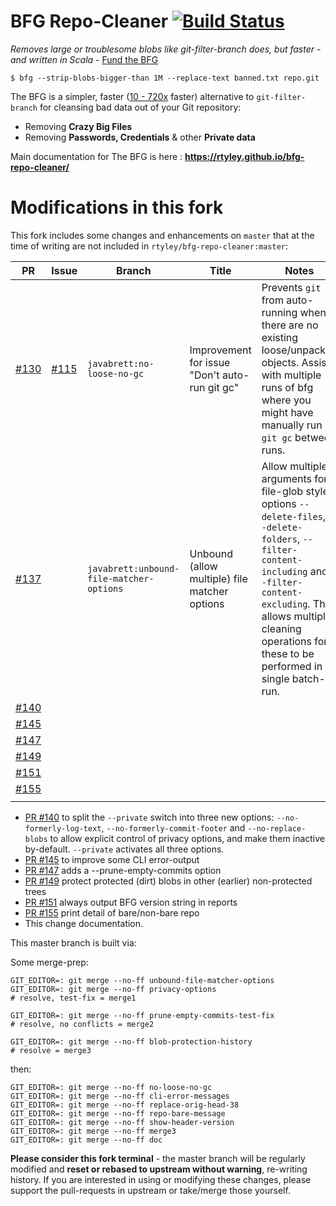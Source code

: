 BFG Repo-Cleaner [![Build Status](https://travis-ci.org/rtyley/bfg-repo-cleaner.svg?branch=master)](https://travis-ci.org/rtyley/bfg-repo-cleaner)
================

_Removes large or troublesome blobs like git-filter-branch does, but faster - and written in Scala_ - [Fund the BFG](https://j.mp/fund-bfg)

```
$ bfg --strip-blobs-bigger-than 1M --replace-text banned.txt repo.git
```

The BFG is a simpler, faster ([10 - 720x](https://docs.google.com/spreadsheet/ccc?key=0AsR1d5Zpes8HdER3VGU1a3dOcmVHMmtzT2dsS2xNenc) faster)
alternative to `git-filter-branch` for cleansing bad data out of your Git repository:

* Removing **Crazy Big Files**
* Removing **Passwords, Credentials** & other **Private data**

Main documentation for The BFG is here : **https://rtyley.github.io/bfg-repo-cleaner/**

# Modifications in this fork

This fork includes some changes and enhancements on `master` that at the time of writing are not included in `rtyley/bfg-repo-cleaner:master`:

| PR | Issue | Branch | Title | Notes |
| -- | ----- | ------ | ----- | ----- |
| [#130](https://github.com/rtyley/bfg-repo-cleaner/pull/130) | [#115](https://github.com/rtyley/bfg-repo-cleaner/issues/115) | `javabrett:no-loose-no-gc` | Improvement for issue "Don't auto-run git gc" | Prevents `git gc` from auto-running when there are no existing loose/unpacked objects.  Assists with multiple runs of bfg where you might have manually run `git gc` between runs. |
| [#137](https://github.com/rtyley/bfg-repo-cleaner/pull/137) | | `javabrett:unbound-file-matcher-options` | Unbound (allow multiple) file matcher options | Allow multiple arguments for file-glob style options ``--delete-files``, ``--delete-folders``, ``--filter-content-including`` and ``--filter-content-excluding``.  This allows multiple cleaning operations for these to be performed in a single batch-run. |
| [#140](https://github.com/rtyley/bfg-repo-cleaner/pull/140) | | | | |
| [#145](https://github.com/rtyley/bfg-repo-cleaner/pull/145) | | | | |
| [#147](https://github.com/rtyley/bfg-repo-cleaner/pull/147) | | | | |
| [#149](https://github.com/rtyley/bfg-repo-cleaner/pull/149) | | | | |
| [#151](https://github.com/rtyley/bfg-repo-cleaner/pull/151) | | | | |
| [#155](https://github.com/rtyley/bfg-repo-cleaner/pull/155) | | | | |
| | | | | |

* [PR #140](https://github.com/rtyley/bfg-repo-cleaner/pull/140) to split the `--private` switch into three new options: `--no-formerly-log-text`, `--no-formerly-commit-footer` and `--no-replace-blobs` to allow explicit control of privacy options, and make them inactive by-default.  `--private` activates all three options.
* [PR #145](https://github.com/rtyley/bfg-repo-cleaner/pull/145) to improve some CLI error-output
* [PR #147](https://github.com/rtyley/bfg-repo-cleaner/pull/147) adds a --prune-empty-commits option
* [PR #149](https://github.com/rtyley/bfg-repo-cleaner/pull/149) protect protected (dirt) blobs in other (earlier) non-protected trees
* [PR #151](https://github.com/rtyley/bfg-repo-cleaner/pull/151) always output BFG version string in reports
* [PR #155](https://github.com/rtyley/bfg-repo-cleaner/pull/155) print detail of bare/non-bare repo
* This change documentation.

This master branch is built via:

Some merge-prep:

    GIT_EDITOR=: git merge --no-ff unbound-file-matcher-options
    GIT_EDITOR=: git merge --no-ff privacy-options
    # resolve, test-fix = merge1

    GIT_EDITOR=: git merge --no-ff prune-empty-commits-test-fix
    # resolve, no conflicts = merge2

    GIT_EDITOR=: git merge --no-ff blob-protection-history
    # resolve = merge3

then:

    GIT_EDITOR=: git merge --no-ff no-loose-no-gc
    GIT_EDITOR=: git merge --no-ff cli-error-messages
    GIT_EDITOR=: git merge --no-ff replace-orig-head-38
    GIT_EDITOR=: git merge --no-ff repo-bare-message
    GIT_EDITOR=: git merge --no-ff show-header-version
    GIT_EDITOR=: git merge --no-ff merge3
    GIT_EDITOR=: git merge --no-ff doc

**Please consider this fork terminal** - the master branch will be regularly modified and **reset or rebased to upstream without warning**, re-writing history.  If you are interested in using or modifying these changes, please support the pull-requests in upstream or take/merge those yourself.
